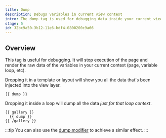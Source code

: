 ```yaml
---
title: Dump
description: Debugs variables in current view context
intro: The dump tag is used for debugging data inside your current view context.
stage: 5
id: 32bc9a50-3b12-11e6-bdf4-0800200c9a66
---
```

## Overview
This tag is useful for debugging. It will stop execution of the page and render the raw data of the variables in your current context (page, variable loop, etc).

Dropping it in a template or layout will show you all the data that's been injected into the view layer.

```
{{ dump }}
```

Dropping it inside a loop will dump all the data _just for that loop context_.

```
{{ gallery }}
  {{ dump }}
{{ /gallery }}
```

:::tip
You can also use the [dump modifier](/modifiers/dump) to achieve a similar effect.
:::
